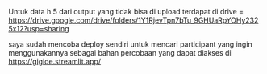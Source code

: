 Untuk data h.5 dari output yang tidak bisa di upload terdapat di drive = https://drive.google.com/drive/folders/1Y1RjevTpn7bTu_9GHUaRpYOHy2325x12?usp=sharing

saya sudah mencoba deploy sendiri untuk mencari participant yang ingin menggunakannya sebagai bahan percobaan yang dapat diakses di https://gigide.streamlit.app/
